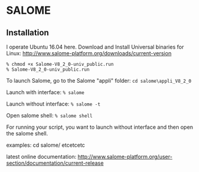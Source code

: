 # SALOME
## Installation
I operate Ubuntu 16.04 here.
Download and Install Universal binaries for Linux: http://www.salome-platform.org/downloads/current-version
```
% chmod +x Salome-V8_2_0-univ_public.run
% Salome-V8_2_0-univ_public.run
```

To launch Salome, go to the Salome "appli" folder:
```cd salome\appli_V8_2_0```

Launch with interface:
```% salome```

Launch without interface:
```% salome -t```

Open salome shell:
```% salome shell```

For running your script, you want to launch without interface and then open the salome shell. 

examples: cd salome/ etcetcetc


latest online documentation: http://www.salome-platform.org/user-section/documentation/current-release

